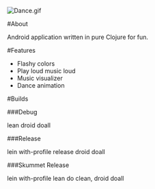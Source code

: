 ![Dance.gif](http://i.imgur.com/QluBiYh.jpg)

#About

Android application written in pure Clojure for fun.  

#Features 
* Flashy colors 
* Play loud music loud
* Music visualizer
* Dance animation

#Builds

###Debug

lean droid doall

###Release

lein with-profile release droid doall

###Skummet Release

lein with-profile lean do clean, droid doall
